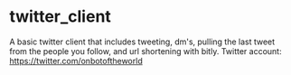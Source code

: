 # twitter_client

A basic twitter client that includes tweeting, dm's, pulling the last tweet from the people you follow, and url shortening with bitly.
Twitter account: https://twitter.com/onbotoftheworld
